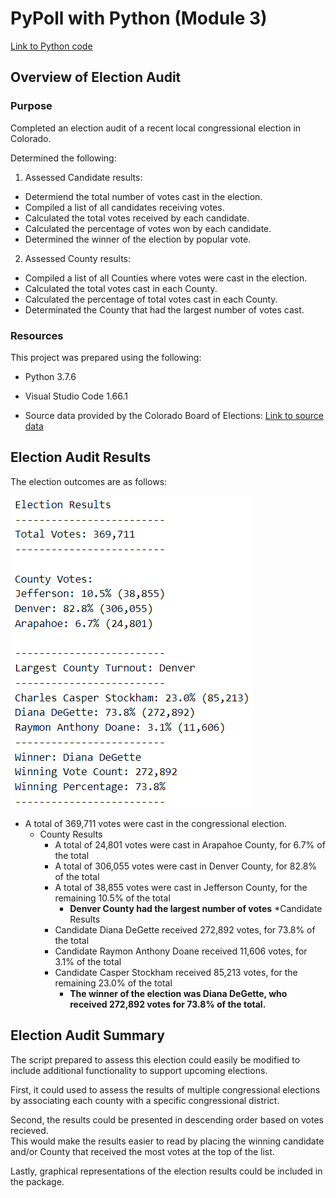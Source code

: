 # PyPoll with Python (Module 3)

[Link to Python code](PyPoll_Challenge.py)

## Overview of Election Audit

### Purpose
Completed an election audit of a recent local congressional election in Colorado.

Determined the following:
1. Assessed Candidate results: 
* Determiend the total number of votes cast in the election.
* Compiled a list of all candidates receiving votes.
* Calculated the total votes received by each candidate.
* Calculated the percentage of votes won by each candidate.
* Determined the winner of the election by popular vote.

2. Assessed County results:
* Compiled a list of all Counties where votes were cast in the election.
* Calculated the total votes cast in each County.
* Calculated the percentage of total votes cast in each County.
* Determinated the County that had the largest number of votes cast.  

### Resources

This project was prepared using the following:
* Python 3.7.6
* Visual Studio Code 1.66.1

* Source data provided by the Colorado Board of Elections: [Link to source data](Resources/election_results.csv)

## Election Audit Results
The election outcomes are as follows:

![Summary_Image](Resources/election_summary.PNG)

* A total of 369,711 votes were cast in the congressional election.
	* County Results
		* A total of 24,801 votes were cast in Arapahoe County, for 6.7% of the total
		* A total of 306,055 votes were cast in Denver County, for 82.8% of the total
		* A total of 38,855 votes were cast in Jefferson County, for the remaining 10.5% of the total
			* __Denver County had the largest number of votes__
	*Candidate Results
		* Candidate Diana DeGette received 272,892 votes, for 73.8% of the total
		* Candidate Raymon Anthony Doane received 11,606 votes, for 3.1% of the total
		* Candidate Casper Stockham received 85,213 votes, for the remaining 23.0% of the total
			* __The winner of the election was Diana DeGette, who received 272,892 votes for 73.8% of the total.__

## Election Audit Summary
The script prepared to assess this election could easily be modified to include additional functionality to support upcoming elections.

First, it could used to assess the results of multiple congressional elections by associating each county with a specific congressional district.   

Second, the results could be presented in descending order based on votes recieved.  
This would make the results easier to read by placing the winning candidate and/or County that received the most votes at the top of the list.

Lastly, graphical representations of the election results could be included in the package.
